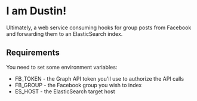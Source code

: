 # I am Dustin!

Ultimately, a web service consuming hooks for group posts
from Facebook and forwarding them to an ElasticSearch index.

## Requirements

You need to set some environment variables:
* FB_TOKEN - the Graph API token you'll use to authorize the API calls
* FB_GROUP - the Facebook group you wish to index
* ES_HOST - the ElasticSearch target host
